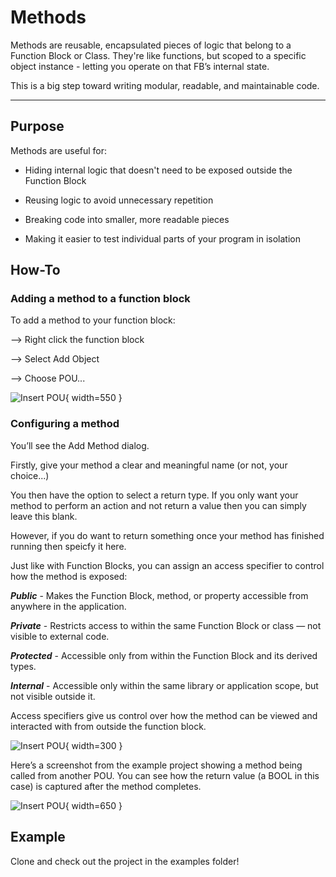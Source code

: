 # Methods

Methods are reusable, encapsulated pieces of logic that belong to a Function Block or Class. They're like functions, but scoped to a specific object instance - letting you operate on that FB’s internal state.

This is a big step toward writing modular, readable, and maintainable code.

---

## Purpose

Methods are useful for:

- Hiding internal logic that doesn't need to be exposed outside the Function Block

- Reusing logic to avoid unnecessary repetition

- Breaking code into smaller, more readable pieces

- Making it easier to test individual parts of your program in isolation

## How-To

### Adding a method to a function block
To add a method to your function block:

--> Right click the function block

--> Select Add Object 

--> Choose POU...

![Insert POU](/ooip-tutorial-library/private/images/Methods/add-method.png){ width=550 }


### Configuring a method

You’ll see the Add Method dialog.

Firstly, give your method a clear and meaningful name (or not, your choice...)

You then have the option to select a return type. If you only want your method to perform an action and not return a value then you can simply leave this blank.

However, if you do want to return something once your method has finished running then speicfy it here.

Just like with Function Blocks, you can assign an access specifier to control how the method is exposed:

***Public*** - Makes the Function Block, method, or property accessible from anywhere in the application.

***Private*** - Restricts access to within the same Function Block or class — not visible to external code.

***Protected*** - Accessible only from within the Function Block and its derived types.

***Internal*** - Accessible only within the same library or application scope, but not visible outside it.

Access specifiers give us control over how the method can be viewed and interacted with from outside the function block.


![Insert POU](/ooip-tutorial-library/private/images/Methods/access-specifier.png){ width=300 }


Here’s a screenshot from the example project showing a method being called from another POU. You can see how the return value (a BOOL in this case) is captured after the method completes.

![Insert POU](/ooip-tutorial-library/private/images/Methods/get-return.png){ width=650 }


## Example

Clone and check out the project in the examples folder!